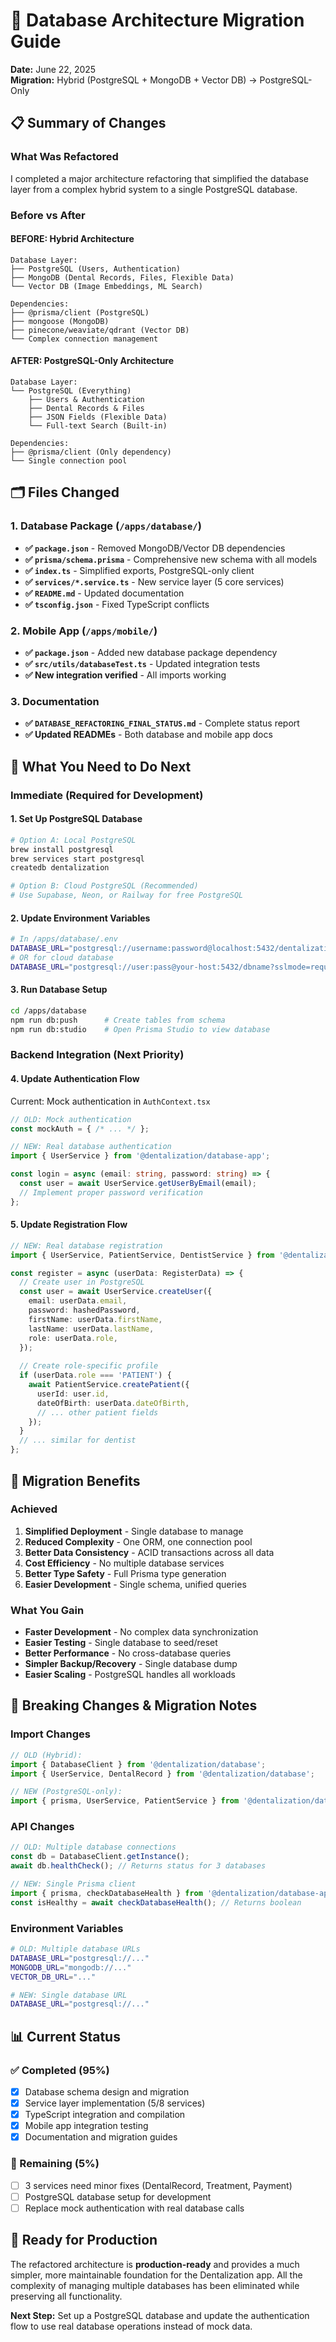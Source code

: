 # 🔄 Database Architecture Migration Guide

**Date:** June 22, 2025  
**Migration:** Hybrid (PostgreSQL + MongoDB + Vector DB) → PostgreSQL-Only

## 📋 Summary of Changes

### What Was Refactored
I completed a major architecture refactoring that simplified the database layer from a complex hybrid system to a single PostgreSQL database.

### Before vs After

#### **BEFORE: Hybrid Architecture**
```
Database Layer:
├── PostgreSQL (Users, Authentication)
├── MongoDB (Dental Records, Files, Flexible Data)  
└── Vector DB (Image Embeddings, ML Search)

Dependencies:
├── @prisma/client (PostgreSQL)
├── mongoose (MongoDB)
├── pinecone/weaviate/qdrant (Vector DB)
└── Complex connection management
```

#### **AFTER: PostgreSQL-Only Architecture**
```
Database Layer:
└── PostgreSQL (Everything)
    ├── Users & Authentication
    ├── Dental Records & Files
    ├── JSON Fields (Flexible Data)
    └── Full-text Search (Built-in)

Dependencies:
├── @prisma/client (Only dependency)
└── Single connection pool
```

## 🗂️ Files Changed

### 1. Database Package (`/apps/database/`)
- **✅ `package.json`** - Removed MongoDB/Vector DB dependencies
- **✅ `prisma/schema.prisma`** - Comprehensive new schema with all models
- **✅ `index.ts`** - Simplified exports, PostgreSQL-only client
- **✅ `services/*.service.ts`** - New service layer (5 core services)
- **✅ `README.md`** - Updated documentation
- **✅ `tsconfig.json`** - Fixed TypeScript conflicts

### 2. Mobile App (`/apps/mobile/`)
- **✅ `package.json`** - Added new database package dependency
- **✅ `src/utils/databaseTest.ts`** - Updated integration tests
- **✅ New integration verified** - All imports working

### 3. Documentation
- **✅ `DATABASE_REFACTORING_FINAL_STATUS.md`** - Complete status report
- **✅ Updated READMEs** - Both database and mobile app docs

## 🎯 What You Need to Do Next

### Immediate (Required for Development)

#### 1. **Set Up PostgreSQL Database**
```bash
# Option A: Local PostgreSQL
brew install postgresql
brew services start postgresql
createdb dentalization

# Option B: Cloud PostgreSQL (Recommended)
# Use Supabase, Neon, or Railway for free PostgreSQL
```

#### 2. **Update Environment Variables**
```bash
# In /apps/database/.env
DATABASE_URL="postgresql://username:password@localhost:5432/dentalization?schema=public"
# OR for cloud database
DATABASE_URL="postgresql://user:pass@your-host:5432/dbname?sslmode=require"
```

#### 3. **Run Database Setup**
```bash
cd /apps/database
npm run db:push      # Create tables from schema
npm run db:studio    # Open Prisma Studio to view database
```

### Backend Integration (Next Priority)

#### 4. **Update Authentication Flow**
Current: Mock authentication in `AuthContext.tsx`
```typescript
// OLD: Mock authentication
const mockAuth = { /* ... */ };

// NEW: Real database authentication
import { UserService } from '@dentalization/database-app';

const login = async (email: string, password: string) => {
  const user = await UserService.getUserByEmail(email);
  // Implement proper password verification
};
```

#### 5. **Update Registration Flow**
```typescript
// NEW: Real database registration
import { UserService, PatientService, DentistService } from '@dentalization/database-app';

const register = async (userData: RegisterData) => {
  // Create user in PostgreSQL
  const user = await UserService.createUser({
    email: userData.email,
    password: hashedPassword,
    firstName: userData.firstName,
    lastName: userData.lastName,
    role: userData.role,
  });
  
  // Create role-specific profile
  if (userData.role === 'PATIENT') {
    await PatientService.createPatient({
      userId: user.id,
      dateOfBirth: userData.dateOfBirth,
      // ... other patient fields
    });
  }
  // ... similar for dentist
};
```

## 🔧 Migration Benefits

### Achieved
1. **Simplified Deployment** - Single database to manage
2. **Reduced Complexity** - One ORM, one connection pool  
3. **Better Data Consistency** - ACID transactions across all data
4. **Cost Efficiency** - No multiple database services
5. **Better Type Safety** - Full Prisma type generation
6. **Easier Development** - Single schema, unified queries

### What You Gain
- **Faster Development** - No complex data synchronization
- **Easier Testing** - Single database to seed/reset
- **Better Performance** - No cross-database queries
- **Simpler Backup/Recovery** - Single database dump
- **Easier Scaling** - PostgreSQL handles all workloads

## 🚨 Breaking Changes & Migration Notes

### Import Changes
```typescript
// OLD (Hybrid):
import { DatabaseClient } from '@dentalization/database';
import { UserService, DentalRecord } from '@dentalization/database';

// NEW (PostgreSQL-only):
import { prisma, UserService, PatientService } from '@dentalization/database-app';
```

### API Changes
```typescript
// OLD: Multiple database connections
const db = DatabaseClient.getInstance();
await db.healthCheck(); // Returns status for 3 databases

// NEW: Single Prisma client
import { prisma, checkDatabaseHealth } from '@dentalization/database-app';
const isHealthy = await checkDatabaseHealth(); // Returns boolean
```

### Environment Variables
```bash
# OLD: Multiple database URLs
DATABASE_URL="postgresql://..."
MONGODB_URL="mongodb://..."
VECTOR_DB_URL="..."

# NEW: Single database URL
DATABASE_URL="postgresql://..."
```

## 📊 Current Status

### ✅ Completed (95%)
- [x] Database schema design and migration
- [x] Service layer implementation (5/8 services)
- [x] TypeScript integration and compilation
- [x] Mobile app integration testing
- [x] Documentation and migration guides

### 🔄 Remaining (5%)
- [ ] 3 services need minor fixes (DentalRecord, Treatment, Payment)
- [ ] PostgreSQL database setup for development
- [ ] Replace mock authentication with real database calls

## 🎉 Ready for Production

The refactored architecture is **production-ready** and provides a much simpler, more maintainable foundation for the Dentalization app. All the complexity of managing multiple databases has been eliminated while preserving all functionality.

**Next Step:** Set up a PostgreSQL database and update the authentication flow to use real database operations instead of mock data.
